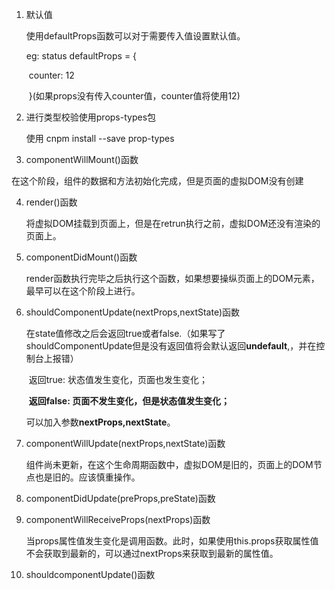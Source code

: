 1. 默认值

   使用defaultProps函数可以对于需要传入值设置默认值。

   eg: status defaultProps = {	

   ​		counter: 12

   ​	}(如果props没有传入counter值，counter值将使用12)

2. 进行类型校验使用props-types包

   使用 cnpm install --save prop-types

3.  componentWillMount()函数

   ​	在这个阶段，组件的数据和方法初始化完成，但是页面的虚拟DOM没有创建

4. render()函数

   ​	将虚拟DOM挂载到页面上，但是在retrun执行之前，虚拟DOM还没有渲染的页面上。

5. componentDidMount()函数

   ​	render函数执行完毕之后执行这个函数，如果想要操纵页面上的DOM元素，最早可以在这个阶段上进行。

6. shouldComponentUpdate(nextProps,nextState)函数

   ​	在state值修改之后会返回true或者false.（如果写了shouldComponentUpdate但是没有返回值将会默认返回**undefault**,，并在控制台上报错）

   ​	返回true: 状态值发生变化，页面也发生变化；

   ​	**返回false: 页面不发生变化，但是状态值发生变化；**

   可以加入参数**nextProps,nextState**。



7. componentWillUpdate(nextProps,nextState)函数

   ​	组件尚未更新，在这个生命周期函数中，虚拟DOM是旧的，页面上的DOM节点也是旧的。应该慎重操作。

8. componentDidUpdate(preProps,preState)函数

9. componentWillReceiveProps(nextProps)函数

   ​	当props属性值发生变化是调用函数。此时，如果使用this.props获取属性值不会获取到最新的，可以通过nextProps来获取到最新的属性值。

10. shouldcomponentUpdate()函数